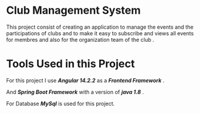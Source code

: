# Club Management System

This project consist of creating an application to manage the events and the participations of clubs and to make it easy to subscribe and views all events for membres and also for the organization team of the club .

# Tools Used in this Project 

For this project I use  ***Angular 14.2.2*** as a ***Frontend Framework*** .

And ***Spring Boot Framework*** with a version of ***java 1.8*** .

For Database ***MySql***  is used for this project.
